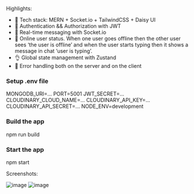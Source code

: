 Highlights:

- 🌟 Tech stack: MERN + Socket.io + TailwindCSS + Daisy UI
- 🎃 Authentication && Authorization with JWT
- 👾 Real-time messaging with Socket.io
- 🚀 Online user status. When one user goes offline then the other user sees ‘the user is offline’ and when the user starts typing then it shows a message in chat ‘user is typing’.
- 👌 Global state management with Zustand
- 🐞 Error handling both on the server and on the client

### Setup .env file

MONGODB_URI=...
PORT=5001
JWT_SECRET=...
CLOUDINARY_CLOUD_NAME=...
CLOUDINARY_API_KEY=...
CLOUDINARY_API_SECRET=...
NODE_ENV=development

### Build the app

npm run build

### Start the app

npm start

Screenshots:

![image](https://github.com/user-attachments/assets/752f5949-025f-4c77-856d-9cedccb6de0e)
![image](https://github.com/user-attachments/assets/723f156c-1873-4473-ab05-0d4ff953adc1)
